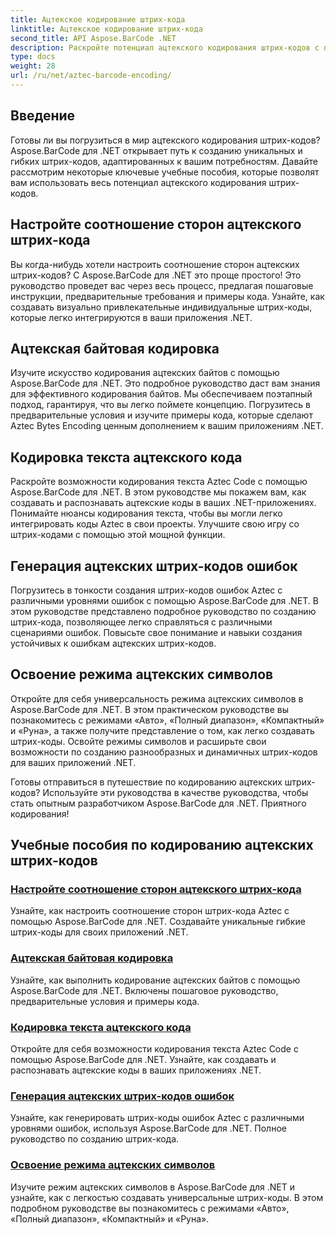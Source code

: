 ```yaml
---
title: Ацтекское кодирование штрих-кода
linktitle: Ацтекское кодирование штрих-кода
second_title: API Aspose.BarCode .NET
description: Раскройте потенциал ацтекского кодирования штрих-кодов с помощью Aspose.BarCode для .NET. Настраивайте пропорции, создавайте ацтекские коды с текстовой кодировкой и осваивайте режимы символов.
type: docs
weight: 28
url: /ru/net/aztec-barcode-encoding/
---
```


## Введение

Готовы ли вы погрузиться в мир ацтекского кодирования штрих-кодов? Aspose.BarCode для .NET открывает путь к созданию уникальных и гибких штрих-кодов, адаптированных к вашим потребностям. Давайте рассмотрим некоторые ключевые учебные пособия, которые позволят вам использовать весь потенциал ацтекского кодирования штрих-кодов.

## Настройте соотношение сторон ацтекского штрих-кода

Вы когда-нибудь хотели настроить соотношение сторон ацтекских штрих-кодов? С Aspose.BarCode для .NET это проще простого! Это руководство проведет вас через весь процесс, предлагая пошаговые инструкции, предварительные требования и примеры кода. Узнайте, как создавать визуально привлекательные индивидуальные штрих-коды, которые легко интегрируются в ваши приложения .NET.

## Ацтекская байтовая кодировка

Изучите искусство кодирования ацтекских байтов с помощью Aspose.BarCode для .NET. Это подробное руководство даст вам знания для эффективного кодирования байтов. Мы обеспечиваем поэтапный подход, гарантируя, что вы легко поймете концепцию. Погрузитесь в предварительные условия и изучите примеры кода, которые сделают Aztec Bytes Encoding ценным дополнением к вашим приложениям .NET.

## Кодировка текста ацтекского кода

Раскройте возможности кодирования текста Aztec Code с помощью Aspose.BarCode для .NET. В этом руководстве мы покажем вам, как создавать и распознавать ацтекские коды в ваших .NET-приложениях. Понимайте нюансы кодирования текста, чтобы вы могли легко интегрировать коды Aztec в свои проекты. Улучшите свою игру со штрих-кодами с помощью этой мощной функции.

## Генерация ацтекских штрих-кодов ошибок

Погрузитесь в тонкости создания штрих-кодов ошибок Aztec с различными уровнями ошибок с помощью Aspose.BarCode для .NET. В этом руководстве представлено подробное руководство по созданию штрих-кода, позволяющее легко справляться с различными сценариями ошибок. Повысьте свое понимание и навыки создания устойчивых к ошибкам ацтекских штрих-кодов.

## Освоение режима ацтекских символов

Откройте для себя универсальность режима ацтекских символов в Aspose.BarCode для .NET. В этом практическом руководстве вы познакомитесь с режимами «Авто», «Полный диапазон», «Компактный» и «Руна», а также получите представление о том, как легко создавать штрих-коды. Освойте режимы символов и расширьте свои возможности по созданию разнообразных и динамичных штрих-кодов для ваших приложений .NET.

Готовы отправиться в путешествие по кодированию ацтекских штрих-кодов? Используйте эти руководства в качестве руководства, чтобы стать опытным разработчиком Aspose.BarCode для .NET. Приятного кодирования!
## Учебные пособия по кодированию ацтекских штрих-кодов
### [Настройте соотношение сторон ацтекского штрих-кода](./aztec-aspect-ratio-customization/)
Узнайте, как настроить соотношение сторон штрих-кода Aztec с помощью Aspose.BarCode для .NET. Создавайте уникальные гибкие штрих-коды для своих приложений .NET.
### [Ацтекская байтовая кодировка](./aztec-bytes-encoding/)
Узнайте, как выполнить кодирование ацтекских байтов с помощью Aspose.BarCode для .NET. Включены пошаговое руководство, предварительные условия и примеры кода.
### [Кодировка текста ацтекского кода](./aztec-code-text-encoding/)
Откройте для себя возможности кодирования текста Aztec Code с помощью Aspose.BarCode для .NET. Узнайте, как создавать и распознавать ацтекские коды в ваших приложениях .NET.
### [Генерация ацтекских штрих-кодов ошибок](./aztec-error-level-example/)
Узнайте, как генерировать штрих-коды ошибок Aztec с различными уровнями ошибок, используя Aspose.BarCode для .NET. Полное руководство по созданию штрих-кода.
### [Освоение режима ацтекских символов](./aztec-symbol-mode-example/)
Изучите режим ацтекских символов в Aspose.BarCode для .NET и узнайте, как с легкостью создавать универсальные штрих-коды. В этом подробном руководстве вы познакомитесь с режимами «Авто», «Полный диапазон», «Компактный» и «Руна».